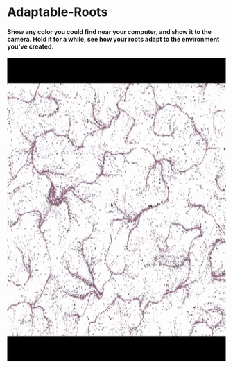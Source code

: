 # Adaptable-Roots
#### Show any color you could find near your computer, and show it to the camera. Hold it for a while, see how your roots adapt to the environment you've created.
<img src="roots.gif" alt="screenshot of the sketch" width="700" height="700">
